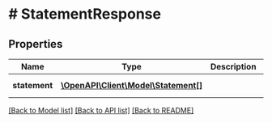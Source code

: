 # # StatementResponse

## Properties

Name | Type | Description | Notes
------------ | ------------- | ------------- | -------------
**statement** | [**\OpenAPI\Client\Model\Statement[]**](Statement.md) |  | [optional] [readonly]

[[Back to Model list]](../../README.md#models) [[Back to API list]](../../README.md#endpoints) [[Back to README]](../../README.md)
